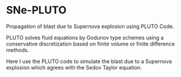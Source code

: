 # SNe-PLUTO
Propagation of blast due to Supernova explosion using PLUTO Code.

PLUTO solves fluid equations by Godunov type schemes using a conservative discretization based on finite volume or finite difference methods.

Here I use the PLUTO code to simulate the blast due to a Supernova explosion which agrees with the Sedov Taylor equation.
